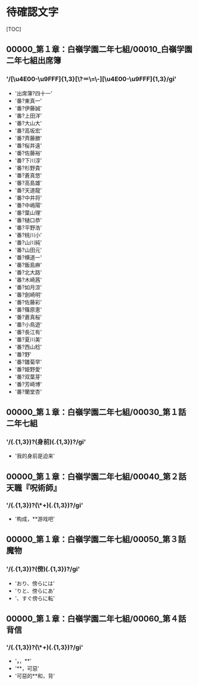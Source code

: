 # 待確認文字

[TOC]

## 00000_第１章：白嶺学園二年七組/00010_白嶺学園二年七組出席簿

### '/[\\u4E00-\\u9FFF]{1,3}[\\?＝\\=\\-][\\u4E00-\\u9FFF]{1,3}/gi'

- '出席簿?四十一'
- '番?東真一'
- '番?伊藤誠'
- '番?上田洋'
- '番?大山大'
- '番?高坂宏'
- '番?斉藤勝'
- '番?桜井遠'
- '番?佐藤裕'
- '番?下川淳'
- '番?杉野貴'
- '番?蒼真悠'
- '番?高島雄'
- '番?天道龍'
- '番?中井将'
- '番?中嶋陽'
- '番?葉山理'
- '番?樋口恭'
- '番?平野浩'
- '番?桃川小'
- '番?山川純'
- '番?山田元'
- '番?横道一'
- '番?飯島麻'
- '番?北大路'
- '番?木崎茜'
- '番?如月涼'
- '番?劍崎明'
- '番?佐藤彩'
- '番?篠原恵'
- '番?蒼真桜'
- '番?小鳥遊'
- '番?長江有'
- '番?夏川美'
- '番?西山稔'
- '番?野'
- '番?雛菊早'
- '番?姫野愛'
- '番?双葉芽'
- '番?芳崎博'
- '番?蘭堂杏'


## 00000_第１章：白嶺学園二年七組/00030_第１話　二年七組

### '/(.{1,3})?(身前)(.{1,3})?/gi'

- '我的身前是迫来'


## 00000_第１章：白嶺学園二年七組/00040_第２話　天職『呪術師』

### '/(.{1,3})?(\\*+)(.{1,3})?/gi'

- '构成，**游戏吧'


## 00000_第１章：白嶺学園二年七組/00050_第３話　魔物

### '/(.{1,3})?(傍)(.{1,3})?/gi'

- 'おり、傍らには'
- 'りと、傍らにあ'
- '、すぐ傍らに転'


## 00000_第１章：白嶺学園二年七組/00060_第４話　背信

### '/(.{1,3})?(\\*+)(.{1,3})?/gi'

- '**，**，**'
- '**，可惡'
- '可惡的**和，背'
